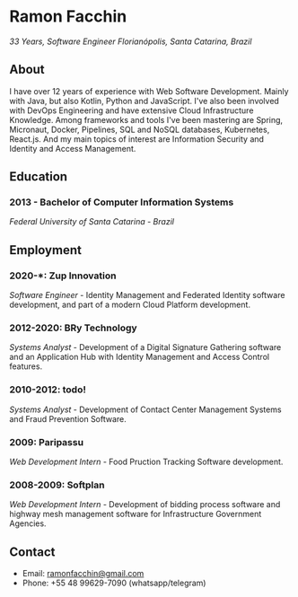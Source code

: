 # Ramon Facchin
*33 Years, Software Engineer*
*Florianópolis, Santa Catarina, Brazil*

## About

I have over 12 years of experience with Web Software Development. Mainly with Java, but also Kotlin, Python and JavaScript.
I've also been involved with DevOps Engineering and have extensive Cloud Infrastructure Knowledge. Among frameworks and tools I've been mastering are Spring, Micronaut, Docker, Pipelines, SQL and NoSQL databases, Kubernetes, React.js. And my main topics of interest are Information Security and Identity and Access Management.

## Education

### 2013 - Bachelor of Computer Information Systems
*Federal University of Santa Catarina - Brazil*

## Employment

### 2020-*: Zup Innovation
*Software Engineer* - Identity Management and Federated Identity software development, and part of a modern Cloud Platform development.

### 2012-2020: BRy Technology
*Systems Analyst* - Development of a Digital Signature Gathering software and an Application Hub with Identity Management and Access Control features.

### 2010-2012: todo!
*Systems Analyst* - Development of Contact Center Management Systems and Fraud Prevention Software.

### 2009: Paripassu
*Web Development Intern* - Food Pruction Tracking Software development.

### 2008-2009: Softplan
*Web Development Intern* - 
Development of bidding process software and highway mesh management software for Infrastructure Government Agencies.

## Contact
* Email: ramonfacchin@gmail.com
* Phone: +55 48 99629-7090 (whatsapp/telegram)
